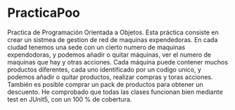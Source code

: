 # PracticaPoo

Practica de Programación Orientada a Objetos.
Esta práctica consiste en crear un sistmea de gestion de red de maquinas expendedoras.
En cada ciudad tenemos una sede con un cierto numero de maquinas expendodoras, y podemos añadir o quitar máquinas, ver el numero de maquinas que hay y
otras acciones. Cada máquina puede contener muchos productos diferentes, cada uno identificado por un codigo unico, y podemos añadir o quitar productos,
realizar compras y toras acciones. También es posible comprar un pack de productos para obtener un descuento.
He comprobado que todas las clases funcionan bien mediante test en JUnit5, con un 100 % de cobertura.
